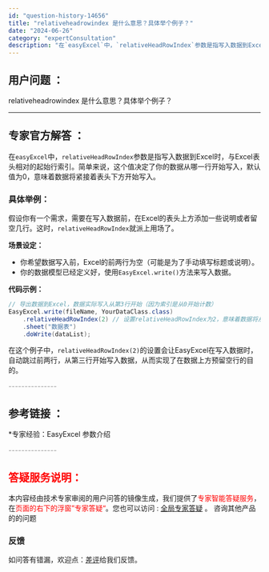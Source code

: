 ```yaml
---
id: "question-history-14656"
title: "relativeheadrowindex 是什么意思？具体举个例子？"
date: "2024-06-26"
category: "expertConsultation"
description: "在`easyExcel`中，`relativeHeadRowIndex`参数是指写入数据到Excel时，与Excel表头相对的起始行索引。简单来说，这个值决定了你的数据从哪一行开始写入，默认值为0，意味着数据将紧接着表头下方开始写入。### 具体举例：假设你有一个需求，需要在写入数据前，在Excel"
---
```


## 用户问题 ： 
 relativeheadrowindex 是什么意思？具体举个例子？  

---------------
## 专家官方解答 ：

在`easyExcel`中，`relativeHeadRowIndex`参数是指写入数据到Excel时，与Excel表头相对的起始行索引。简单来说，这个值决定了你的数据从哪一行开始写入，默认值为0，意味着数据将紧接着表头下方开始写入。

### 具体举例：

假设你有一个需求，需要在写入数据前，在Excel的表头上方添加一些说明或者留空几行。这时，`relativeHeadRowIndex`就派上用场了。

**场景设定：**
- 你希望数据写入前，Excel的前两行为空（可能是为了手动填写标题或说明）。
- 你的数据模型已经定义好，使用`EasyExcel.write()`方法来写入数据。

**代码示例：**
```java
// 导出数据到Excel，数据实际写入从第3行开始（因为索引是从0开始计数）
EasyExcel.write(fileName, YourDataClass.class)
    .relativeHeadRowIndex(2) // 设置relativeHeadRowIndex为2，意味着数据将从第3行开始写入
    .sheet("数据表")
    .doWrite(dataList);
```
在这个例子中，`relativeHeadRowIndex(2)`的设置会让EasyExcel在写入数据时，自动跳过前两行，从第三行开始写入数据，从而实现了在数据上方预留空行的目的。


<font color="#949494">---------------</font> 


## 参考链接 ：

*专家经验：EasyExcel 参数介绍 


 <font color="#949494">---------------</font> 
 


## <font color="#FF0000">答疑服务说明：</font> 

本内容经由技术专家审阅的用户问答的镜像生成，我们提供了<font color="#FF0000">专家智能答疑服务</font>，在<font color="#FF0000">页面的右下的浮窗”专家答疑“</font>。您也可以访问 : [全局专家答疑](https://answer.opensource.alibaba.com/docs/intro) 。 咨询其他产品的的问题

### 反馈
如问答有错漏，欢迎点：[差评](https://ai.nacos.io/user/feedbackByEnhancerGradePOJOID?enhancerGradePOJOId=15904)给我们反馈。
